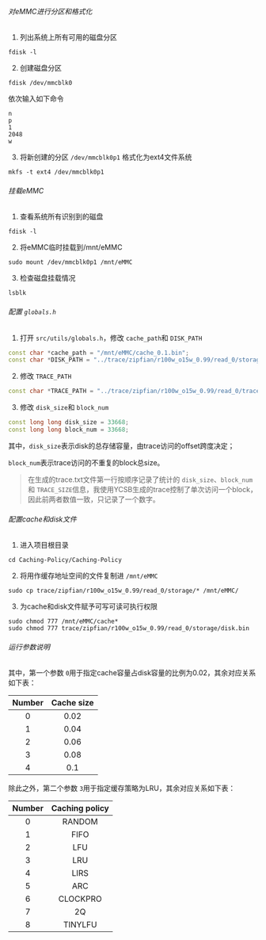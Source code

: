 ###### 对eMMC进行分区和格式化

1. 列出系统上所有可用的磁盘分区

```shell
fdisk -l
```

2. 创建磁盘分区

```shell
fdisk /dev/mmcblk0
```

依次输入如下命令

```shell
n
p
1
2048
w
```

3. 将新创建的分区 `/dev/mmcblk0p1` 格式化为ext4文件系统

```shell
mkfs -t ext4 /dev/mmcblk0p1
```

###### 挂载eMMC

1. 查看系统所有识别到的磁盘

```shell
fdisk -l
```

2. 将eMMC临时挂载到/mnt/eMMC

```shell
sudo mount /dev/mmcblk0p1 /mnt/eMMC
```

3. 检查磁盘挂载情况

```shell
lsblk
```

###### 配置 `globals.h`

1. 打开 `src/utils/globals.h`，修改 `cache_path`和 `DISK_PATH`

```c++
const char *cache_path = "/mnt/eMMC/cache_0.1.bin";
const char *DISK_PATH = "../trace/zipfian/r100w_o15w_0.99/read_0/storage/disk.bin";
```

2. 修改 `TRACE_PATH`

```C++
const char *TRACE_PATH = "../trace/zipfian/r100w_o15w_0.99/read_0/trace.txt";
```

3. 修改 `disk_size`和 `block_num`

```C++
const long long disk_size = 33668;
const long long block_num = 33668;
```

其中，`disk_size`表示disk的总存储容量，由trace访问的offset跨度决定；

`block_num`表示trace访问的不重复的block总size。

> 在生成的trace.txt文件第一行按顺序记录了统计的 `disk_size`、`block_num`和 `TRACE_SIZE`信息，我使用YCSB生成的trace控制了单次访问一个block，因此前两者数值一致，只记录了一个数字。

###### 配置cache和disk文件

1. 进入项目根目录

```shell
cd Caching-Policy/Caching-Policy
```

2. 将用作缓存地址空间的文件复制进 `/mnt/eMMC`

```shell
sudo cp trace/zipfian/r100w_o15w_0.99/read_0/storage/* /mnt/eMMC/
```

3. 为cache和disk文件赋予可写可读可执行权限

```shell
sudo chmod 777 /mnt/eMMC/cache*
sudo chmod 777 trace/zipfian/r100w_o15w_0.99/read_0/storage/disk.bin
```

###### 运行参数说明

其中，第一个参数 `0`用于指定cache容量占disk容量的比例为0.02，其余对应关系如下表：

| Number | Cache size |
| :----: | :--------: |
|   0    |    0.02    |
|   1    |    0.04    |
|   2    |    0.06    |
|   3    |    0.08    |
|   4    |    0.1     |

除此之外，第二个参数 `3`用于指定缓存策略为LRU，其余对应关系如下表：

| Number | Caching policy |
| :----: | :------------: |
|   0    |     RANDOM     |
|   1    |      FIFO      |
|   2    |      LFU       |
|   3    |      LRU       |
|   4    |      LIRS      |
|   5    |      ARC       |
|   6    |    CLOCKPRO    |
|   7    |       2Q       |
|   8    |    TINYLFU     |
